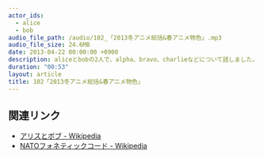 ```yaml
---
actor_ids:
  - alice
  - bob
audio_file_path: /audio/102_「2013冬アニメ総括&春アニメ物色」.mp3
audio_file_size: 24.6MB
date: 2013-04-22 00:00:00 +0900
description: aliceとbobの2人で、alpha、bravo、charlieなどについて話しました。
duration: "00:53"
layout: article
title: 102「2013冬アニメ総括&春アニメ物色」
---
```


## 関連リンク

- [アリスとボブ - Wikipedia](https://ja.wikipedia.org/wiki/%E3%82%A2%E3%83%AA%E3%82%B9%E3%81%A8%E3%83%9C%E3%83%96)
- [NATOフォネティックコード - Wikipedia](https://ja.wikipedia.org/wiki/NATO%E3%83%95%E3%82%A9%E3%83%8D%E3%83%86%E3%82%A3%E3%83%83%E3%82%AF%E3%82%B3%E3%83%BC%E3%83%89)

